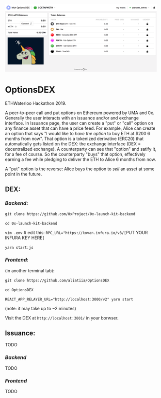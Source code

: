 
<img src="DEX/logo.png" width="500">



# OptionsDEX
ETHWaterloo Hackathon 2019. 

A peer-to-peer call and put options on Ethereum powered by UMA and 0x. Generally the user interacts with an issuance and/or and exchange interface. In Issuance page, the user can create a "put" or "call" option on any finance asset that can have a price feed. For example, Alice can create an option that says "I would like to _have the option_ to buy ETH at $200 6 months from now". That option is a tokenized derivative (ERC20) that automatically gets listed on the DEX: the exchange interface (DEX = decentralized exchange). A counterparty can see that "option" and satify it, for a fee of course. So the counterparty "buys" that option, effectively earning a fee while pledging to deliver the ETH to Alice 6 months from now. 

A "put" option is the reverse: Alice buys the option to _sell_ an asset at some point in the future. 


## DEX: 

### _Backend_:
`git clone https://github.com/0xProject/0x-launch-kit-backend`

`cd 0x-launch-kit-backend`

`vim .env` # edit this: `RPC_URL="https://kovan.infura.io/v3/[`PUT YOUR INFURA KEY HERE`]`

`yarn start:js`

### _Frontend_:
(in another terminal tab):

`git clone https://github.com/aliatiia/OptionsDEX`

`cd OptionsDEX`

`REACT_APP_RELAYER_URL="http://localhost:3000/v2" yarn start`

(note: it may take up to ~2 minutes)

Visit the DEX at `http://localhost:3001/` in your borwser.

## Issuance:
TODO

### _Backend_
TODO

### _Frontend_
TODO





